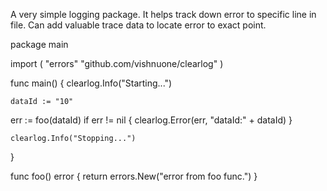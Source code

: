 A very simple logging package. 
It helps track down error to specific line in file. 
Can add valuable trace data to locate error to exact point.

package main

import (
  "errors"
	"github.com/vishnuone/clearlog"
)

func main() {
	clearlog.Info("Starting...")
	
	dataId := "10"
  err := foo(dataId)
	if err != nil {
	    clearlog.Error(err, "dataId:" + dataId)
  }	
	
	clearlog.Info("Stopping...")
}

func foo() error {
	return errors.New("error from foo func.")
}
